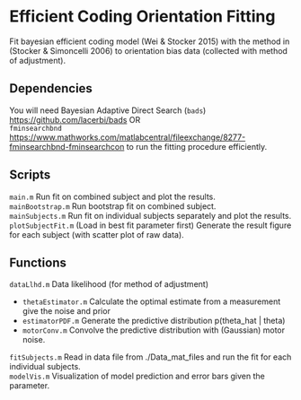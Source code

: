 # Efficient Coding Orientation Fitting
Fit bayesian efficient coding model (Wei & Stocker 2015) with the method in (Stocker & Simoncelli 2006) to orientation bias data (collected with method of adjustment).


## Dependencies
You will need Bayesian Adaptive Direct Search (`bads`) https://github.com/lacerbi/bads OR  
`fminsearchbnd` https://www.mathworks.com/matlabcentral/fileexchange/8277-fminsearchbnd-fminsearchcon to run the fitting procedure efficiently.

## Scripts
`main.m` Run fit on combined subject and plot the results.  
`mainBootstrap.m` Run bootstrap fit on combined subject.  
`mainSubjects.m` Run fit on individual subjects separately and plot the results.  
`plotSubjectFit.m` (Load in best fit parameter first) Generate the result figure for each subject (with scatter plot of raw data).  

## Functions
`dataLlhd.m` Data likelihood (for method of adjustment)  
- `thetaEstimator.m` Calculate the optimal estimate from a measurement give the noise and prior  
- `estimatorPDF.m` Generate the predictive distribution p(theta_hat | theta)  
- `motorConv.m` Convolve the predictive distribution with (Gaussian) motor noise.  

`fitSubjects.m` Read in data file from ./Data_mat_files and run the fit for each individual subjects.  
`modelVis.m` Visualization of model prediction and error bars given the parameter.  

